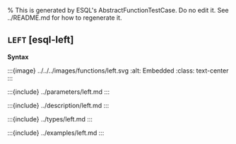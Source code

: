 % This is generated by ESQL's AbstractFunctionTestCase. Do no edit it. See ../README.md for how to regenerate it.

## `LEFT` [esql-left]

**Syntax**

:::{image} ../../../images/functions/left.svg
:alt: Embedded
:class: text-center
:::


:::{include} ../parameters/left.md
:::

:::{include} ../description/left.md
:::

:::{include} ../types/left.md
:::

:::{include} ../examples/left.md
:::
